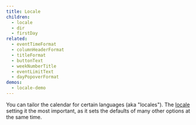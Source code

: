 ```yaml
---
title: Locale
children:
  - locale
  - dir
  - firstDay
related:
  - eventTimeFormat
  - columnHeaderFormat
  - titleFormat
  - buttonText
  - weekNumberTitle
  - eventLimitText
  - dayPopoverFormat
demos:
  - locale-demo
---
```


You can tailor the calendar for certain languages (aka "locales"). The [locale](locale) setting it the most important, as it sets the defaults of many other options at the same time.

